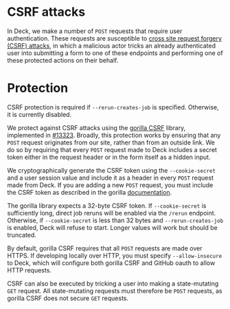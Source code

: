 # CSRF attacks
In Deck, we make a number of `POST` requests that require user authentication. These requests are susceptible
to [cross site request forgery (CSRF) attacks](https://en.wikipedia.org/wiki/Cross-site_request_forgery), 
in which a malicious actor tricks an already authenticated user into submitting a form to one of these endpoints 
and performing one of these protected actions on their behalf. 

# Protection
CSRF protection is required if `--rerun-creates-job` is specified. Otherwise, it is currently disabled.

We protect against CSRF attacks using the [gorilla CSRF](https://github.com/gorilla/csrf) library, implemented 
in [#13323](https://github.com/kubernetes/test-infra/pull/13323). Broadly, this protection works by ensuring that 
any `POST` request originates from our site, rather than from an outside link. 
We do so by requiring that every `POST` request made to Deck includes a secret token either in the request header 
or in the form itself as a hidden input. 

We cryptographically generate the CSRF token using the `--cookie-secret` and a user session value and 
include it as a header in every `POST` request made from Deck. 
If you are adding a new `POST` request, you must include the CSRF token as described in the gorilla 
[documentation](https://github.com/gorilla/csrf).

The gorilla library expects a 32-byte CSRF token. If `--cookie-secret` is sufficiently long, 
direct job reruns will be enabled via the `/rerun` endpoint. Otherwise, if `--cookie-secret` is less 
than 32 bytes and `--rerun-creates-job` is enabled, Deck will refuse to start. Longer values will 
work but should be truncated. 

By default, gorilla CSRF requires that all `POST` requests are made over HTTPS. If developing locally
over HTTP, you must specify `--allow-insecure` to Deck, which will configure both gorilla CSRF 
and GitHub oauth to allow HTTP requests. 

CSRF can also be executed by tricking a user into making a state-mutating `GET` request. All 
state-mutating requests must therefore be `POST` requests, as gorilla CSRF does not secure `GET`
requests.
